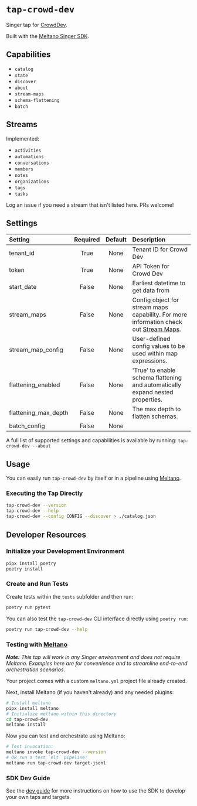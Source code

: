 # `tap-crowd-dev`

Singer tap for [CrowdDev](https://crowd.dev).

Built with the [Meltano Singer SDK](https://sdk.meltano.com).

## Capabilities

* `catalog`
* `state`
* `discover`
* `about`
* `stream-maps`
* `schema-flattening`
* `batch`

## Streams

Implemented:

* `activities`
* `automations`
* `conversations`
* `members`
* `notes`
* `organizations`
* `tags`
* `tasks`

Log an issue if you need a stream that isn't listed here. PRs welcome!

## Settings

| Setting             | Required | Default | Description |
|:--------------------|:--------:|:-------:|:------------|
| tenant_id           | True     | None    | Tenant ID for Crowd Dev |
| token               | True     | None    | API Token for Crowd Dev |
| start_date          | False    | None    | Earliest datetime to get data from |
| stream_maps         | False    | None    | Config object for stream maps capability. For more information check out [Stream Maps](https://sdk.meltano.com/en/latest/stream_maps.html). |
| stream_map_config   | False    | None    | User-defined config values to be used within map expressions. |
| flattening_enabled  | False    | None    | 'True' to enable schema flattening and automatically expand nested properties. |
| flattening_max_depth| False    | None    | The max depth to flatten schemas. |
| batch_config        | False    | None    |             |

A full list of supported settings and capabilities is available by running: `tap-crowd-dev --about`

## Usage

You can easily run `tap-crowd-dev` by itself or in a pipeline using [Meltano](https://meltano.com/).

### Executing the Tap Directly

```bash
tap-crowd-dev --version
tap-crowd-dev --help
tap-crowd-dev --config CONFIG --discover > ./catalog.json
```

## Developer Resources

### Initialize your Development Environment

```bash
pipx install poetry
poetry install
```

### Create and Run Tests

Create tests within the `tests` subfolder and then run:

```bash
poetry run pytest
```

You can also test the `tap-crowd-dev` CLI interface directly using `poetry run`:

```bash
poetry run tap-crowd-dev --help
```

### Testing with [Meltano](https://www.meltano.com)

_**Note:** This tap will work in any Singer environment and does not require Meltano.
Examples here are for convenience and to streamline end-to-end orchestration scenarios._

Your project comes with a custom `meltano.yml` project file already created.

Next, install Meltano (if you haven't already) and any needed plugins:

```bash
# Install meltano
pipx install meltano
# Initialize meltano within this directory
cd tap-crowd-dev
meltano install
```

Now you can test and orchestrate using Meltano:

```bash
# Test invocation:
meltano invoke tap-crowd-dev --version
# OR run a test `elt` pipeline:
meltano run tap-crowd-dev target-jsonl
```

### SDK Dev Guide

See the [dev guide](https://sdk.meltano.com/en/latest/dev_guide.html) for more instructions on how to use the SDK to
develop your own taps and targets.

